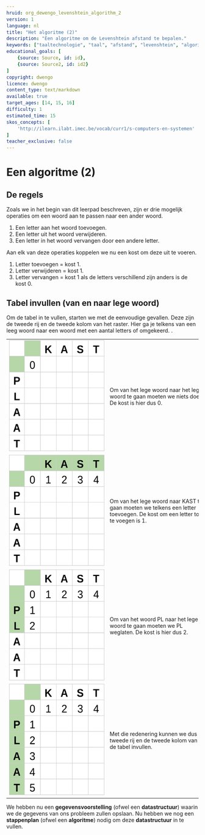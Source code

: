 ```yaml
---
hruid: org_dewengo_levenshtein_algorithm_2
version: 1
language: nl
title: "Het algoritme (2)"
description: "Een algoritme om de Levenshtein afstand te bepalen."
keywords: ["taaltechnologie", "taal", "afstand", "levenshtein", "algoritme"]
educational_goals: [
    {source: Source, id: id}, 
    {source: Source2, id: id2}
]
copyright: dwengo
licence: dwengo
content_type: text/markdown
available: true
target_ages: [14, 15, 16]
difficulty: 1
estimated_time: 15
skos_concepts: [
    'http://ilearn.ilabt.imec.be/vocab/curr1/s-computers-en-systemen'
]
teacher_exclusive: false
---
```


# Een algoritme (2)

## De regels

Zoals we in het begin van dit leerpad beschreven, zijn er drie mogelijk operaties om een woord aan te passen naar een ander woord.

1. Een letter aan het woord toevoegen.
2. Een letter uit het woord verwijderen.
3. Een letter in het woord vervangen door een andere letter.

Aan elk van deze operaties koppelen we nu een kost om deze uit te voeren.

1. Letter toevoegen = kost 1.
2. Letter verwijderen = kost 1.
3. Letter vervangen = kost 1 als de letters verschillend zijn anders is de kost 0.

## Tabel invullen (van en naar lege woord)

Om de tabel in te vullen, starten we met de eenvoudige gevallen. Deze zijn de tweede rij en de tweede kolom van het raster. Hier ga je telkens van een leeg woord naar een woord met een aantal letters of omgekeerd.
.
<div class="dwengo_content table_container">
    <table>
        <tr>
            <td style="width:375px;min-width:250px"><img src="img/levenshtein_example_step0.svg" alt="Tabel om afstand tussen woord voor te stellen" title="tabel om afstand tussen woord voor te stellen"></td>
            <td style="min-width:250px">Om van het lege woord naar het lege woord te gaan moeten we niets doen. De kost is hier dus 0.</td>
        </tr>
        <tr>
            <td><img src="img/levenshtein_example_step1a.svg" alt="Tabel om afstand tussen woord voor te stellen" title="tabel om afstand tussen woord voor te stellen"></td>
            <td>Om van het lege woord naar KAST te gaan moeten we telkens een letter toevoegen. De kost om een letter toe te voegen is 1.</td>
        </tr>
        <tr>
            <td><img src="img/levenshtein_example_step1b.svg" alt="Tabel om afstand tussen woord voor te stellen" title="tabel om afstand tussen woord voor te stellen"></td>
            <td>Om van het woord PL naar het lege woord te gaan moeten we PL weglaten. De kost is hier dus 2.</td>
        </tr>
        <tr>
            <td><img src="img/levenshtein_example_step2.svg" alt="Tabel om afstand tussen woord voor te stellen" title="tabel om afstand tussen woord voor te stellen"></td>
            <td>Met die redenering kunnen we dus de tweede rij en de tweede kolom van de tabel invullen.</td>
        </tr>
    </table>
</div>


We hebben nu een **gegevensvoorstelling** (ofwel een **datastructuur**) waarin we de gegevens van ons probleem zullen opslaan. Nu hebben we nog een **stappenplan** (ofwel een **algoritme**) nodig om deze **datastructuur** in te vullen.